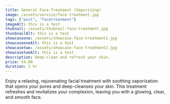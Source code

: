 ```yaml
---
title: General Face-Treatment (Vaporizing)
image: /assets/service/face-treatment.jpg
tags: ["post", "facetreatment"]
imageAlt: this is a test
thubnail: /assets/thubnail-face-treatment.jpg
thunbnailAlt: this is a test
showcaseone: /assets/showcase-face-treatment1.jpg
showcaseoneAlt: this is a test
showcasetwo: /assets/showcase-face-treatment2.jpg
showcasetwoAlt: this is a test
description: Deep-clean and refresh your skin.
price: €4.00
duration: 2 hr
---
```

Enjoy a relaxing, rejuvenating facial treatment with soothing vaporization that opens your pores and deep-cleanses your skin. This treatment refreshes and revitalizes your complexion, leaving you with a glowing, clear, and smooth face.

